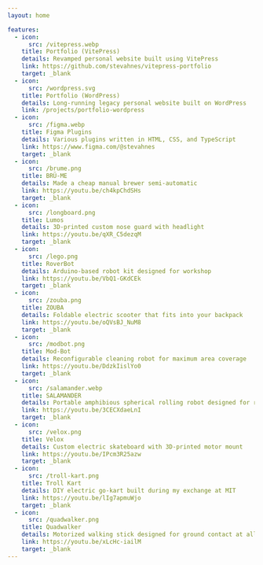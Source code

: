 ```yaml
---
layout: home

features:
  - icon:
      src: /vitepress.webp
    title: Portfolio (VitePress)
    details: Revamped personal website built using VitePress
    link: https://github.com/stevahnes/vitepress-portfolio
    target: _blank
  - icon:
      src: /wordpress.svg
    title: Portfolio (WordPress)
    details: Long-running legacy personal website built on WordPress
    link: /projects/portfolio-wordpress
  - icon:
      src: /figma.webp
    title: Figma Plugins
    details: Various plugins written in HTML, CSS, and TypeScript
    link: https://www.figma.com/@stevahnes
    target: _blank
  - icon:
      src: /brume.png
    title: BRÜ-ME
    details: Made a cheap manual brewer semi-automatic
    link: https://youtu.be/ch4kpChdSHs
    target: _blank
  - icon:
      src: /longboard.png
    title: Lumos
    details: 3D-printed custom nose guard with headlight
    link: https://youtu.be/qXR_C5dezqM
    target: _blank
  - icon:
      src: /lego.png
    title: RoverBot
    details: Arduino-based robot kit designed for workshop
    link: https://youtu.be/VbQ1-GKdCEk
    target: _blank
  - icon:
      src: /zouba.png
    title: ZOUBA
    details: Foldable electric scooter that fits into your backpack
    link: https://youtu.be/oQVsBJ_NuM8
    target: _blank
  - icon:
      src: /modbot.png
    title: Mod-Bot
    details: Reconfigurable cleaning robot for maximum area coverage
    link: https://youtu.be/DdzkIislYo0
    target: _blank
  - icon:
      src: /salamander.webp
    title: SALAMANDER
    details: Portable amphibious spherical rolling robot designed for reconnaissance
    link: https://youtu.be/3CECXdaeLnI
    target: _blank
  - icon:
      src: /velox.png
    title: Velox
    details: Custom electric skateboard with 3D-printed motor mount
    link: https://youtu.be/IPcm3R25azw
    target: _blank
  - icon:
      src: /troll-kart.png
    title: Troll Kart
    details: DIY electric go-kart built during my exchange at MIT
    link: https://youtu.be/lIg7apmuWjo
    target: _blank
  - icon:
      src: /quadwalker.png
    title: Quadwalker
    details: Motorized walking stick designed for ground contact at all times
    link: https://youtu.be/xLcHc-iailM
    target: _blank
---
```

